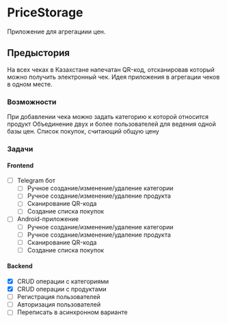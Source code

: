 # PriceStorage
Приложение для агрегациии цен.

## Предыстория
На всех чеках в Казахстане напечатан QR-код, отсканировав который можно получить электронный чек. Идея приложения в агрегации чеков в одном месте.
### Возможности
При добавлении чека можно задать категорию к которой относится продукт
Объединение двух и более пользователей для ведения одной базы цен.
Список покупок, считающий общую цену

### Задачи
#### Frontend
- [ ] Telegram бот
  - [ ] Ручное создание/изменение/удаление категории
  - [ ] Ручное создание/изменение/удаление продукта
  - [ ] Сканирование QR-кода
  - [ ] Создание списка покупок
- [ ] Android-приложение
  - [ ] Ручное создание/изменение/удаление категории
  - [ ] Ручное создание/изменение/удаление продукта
  - [ ] Сканирование QR-кода
  - [ ] Создание списка покупок

#### Backend
- [x] CRUD операции с категориями
- [x] CRUD операции с продуктами
- [ ] Регистрация пользователей
- [ ] Авторизация пользователей
- [ ] Переписать в асинхронном варианте
